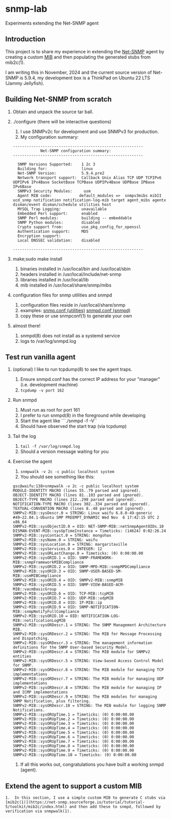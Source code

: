 # snmp-lab
Experiments extending the Net-SNMP agent

## Introduction
This project is to share my experience in extending the [Net-SNMP](https://en.wikipedia.org/wiki/Net-SNMP) agent by creating a custom [MIB](https://en.wikipedia.org/wiki/Management_information_base) and then populating the generated stubs from mib2c(1).

I am writing this in November, 2024 and the current source version of Net-SNMP is 5.9.4, my development box is a ThinkPad on Ubuntu 22 LTS (Jammy Jellyfish).

## Building Net-SNMP from scratch
1. Obtain and unpack the source tar ball.
1. ./configure (there will be interactive questions)
    1. I use SNMPv2c for development and use SNMPv3 for production.
    1. My configuration summary:

    ```
    ---------------------------------------------------------
                Net-SNMP configuration summary:
    ---------------------------------------------------------

      SNMP Versions Supported:    1 2c 3
      Building for:               linux
      Net-SNMP Version:           5.9.4.pre2
      Network transport support:  Callback Unix Alias TCP UDP TCPIPv6 UDPIPv6 IPv4Base SocketBase TCPBase UDPIPv4Base UDPBase IPBase IPv6Base
      SNMPv3 Security Modules:     usm
      Agent MIB code:            default_modules =>  snmpv3mibs mibII ucd_snmp notification notification-log-mib target agent_mibs agentx disman/event disman/schedule utilities host
      MYSQL Trap Logging:         unavailable
      Embedded Perl support:      enabled
      SNMP Perl modules:          building -- embeddable
      SNMP Python modules:        disabled
      Crypto support from:        use_pkg_config_for_openssl
      Authentication support:     MD5
      Encryption support:         
      Local DNSSEC validation:    disabled

    ---------------------------------------------------------
    ```

1. make;sudo make install
    1. binaries installed in /usr/local/bin and /usr/local/sbin
    1. headers installed in /usr/local/include/net-snmp
    1. libraries installed in /usr/local/lib
    1. mib installed in /usr/local/share/snmp/mibs

1. configuration files for snmp utilities and snmpd
    1. configuration files reside in /usr/local/share/snmp
    1. examples:
        [snmp.conf (utilities)](https://github.com/guycole/snmp-lab/blob/main/config/snmp.conf)
        [snmpd.conf (snmpd)](https://github.com/guycole/snmp-lab/blob/main/config/snmpd.conf)
    1. copy these or use snmpconf(1) to generate your own

1. almost there!
    1. snmpd(8) does not install as a systemd service
    1. logs to /var/log/snmpd.log

## Test run vanilla agent
1. (optional) I like to run tcpdump(8) to see the agent traps.
    1. Ensure snmpd.conf has the correct IP address for your "manager" (i.e. development machine)
    1. ```tcpdump -v port 162```

1. Run snmpd
    1. Must run as root for port 161
    1. I prefer to run snmpd(8) in the foreground while developing
    1. Start the agent like ```./snmpd -f -V``
    1. Should have observed the start trap (via tcpdump)

1. Tail the log
    1. ```tail -f /var/log/snmpd.log```
    1. Should a version message waiting for you

1. Exercise the agent
    1. ```snmpwalk -v 2c -c public localhost system```
    1. You should see something like this:
    ```
    gsc@waifu:138>snmpwalk -v 2c -c public localhost system
    MODULE-IDENTITY MACRO (lines 55..79 parsed and ignored).
    OBJECT-IDENTITY MACRO (lines 81..103 parsed and ignored).
    OBJECT-TYPE MACRO (lines 212..298 parsed and ignored).
    NOTIFICATION-TYPE MACRO (lines 302..334 parsed and ignored).
    TEXTUAL-CONVENTION MACRO (lines 8..48 parsed and ignored).
    SNMPv2-MIB::sysDescr.0 = STRING: Linux waifu 6.8.0-49-generic #49~22.04.1-Ubuntu SMP PREEMPT_DYNAMIC Wed Nov  6 17:42:15 UTC 2 x86_64
    SNMPv2-MIB::sysObjectID.0 = OID: NET-SNMP-MIB::netSnmpAgentOIDs.10
    DISMAN-EVENT-MIB::sysUpTimeInstance = Timeticks: (14624) 0:02:26.24
    SNMPv2-MIB::sysContact.0 = STRING: mongohax
    SNMPv2-MIB::sysName.0 = STRING: waifu
    SNMPv2-MIB::sysLocation.0 = STRING: margaritaville
    SNMPv2-MIB::sysServices.0 = INTEGER: 12
    SNMPv2-MIB::sysORLastChange.0 = Timeticks: (0) 0:00:00.00
    SNMPv2-MIB::sysORID.1 = OID: SNMP-FRAMEWORK-MIB::snmpFrameworkMIBCompliance
    SNMPv2-MIB::sysORID.2 = OID: SNMP-MPD-MIB::snmpMPDCompliance
    SNMPv2-MIB::sysORID.3 = OID: SNMP-USER-BASED-SM-MIB::usmMIBCompliance
    SNMPv2-MIB::sysORID.4 = OID: SNMPv2-MIB::snmpMIB
    SNMPv2-MIB::sysORID.5 = OID: SNMP-VIEW-BASED-ACM-MIB::vacmBasicGroup
    SNMPv2-MIB::sysORID.6 = OID: TCP-MIB::tcpMIB
    SNMPv2-MIB::sysORID.7 = OID: UDP-MIB::udpMIB
    SNMPv2-MIB::sysORID.8 = OID: IP-MIB::ip
    SNMPv2-MIB::sysORID.9 = OID: SNMP-NOTIFICATION-MIB::snmpNotifyFullCompliance
    SNMPv2-MIB::sysORID.10 = OID: NOTIFICATION-LOG-MIB::notificationLogMIB
    SNMPv2-MIB::sysORDescr.1 = STRING: The SNMP Management Architecture MIB.
    SNMPv2-MIB::sysORDescr.2 = STRING: The MIB for Message Processing and Dispatching.
    SNMPv2-MIB::sysORDescr.3 = STRING: The management information definitions for the SNMP User-based Security Model.
    SNMPv2-MIB::sysORDescr.4 = STRING: The MIB module for SNMPv2 entities
    SNMPv2-MIB::sysORDescr.5 = STRING: View-based Access Control Model for SNMP.
    SNMPv2-MIB::sysORDescr.6 = STRING: The MIB module for managing TCP implementations
    SNMPv2-MIB::sysORDescr.7 = STRING: The MIB module for managing UDP implementations
    SNMPv2-MIB::sysORDescr.8 = STRING: The MIB module for managing IP and ICMP implementations
    SNMPv2-MIB::sysORDescr.9 = STRING: The MIB modules for managing SNMP Notification, plus filtering.
    SNMPv2-MIB::sysORDescr.10 = STRING: The MIB module for logging SNMP Notifications.
    SNMPv2-MIB::sysORUpTime.1 = Timeticks: (0) 0:00:00.00
    SNMPv2-MIB::sysORUpTime.2 = Timeticks: (0) 0:00:00.00
    SNMPv2-MIB::sysORUpTime.3 = Timeticks: (0) 0:00:00.00
    SNMPv2-MIB::sysORUpTime.4 = Timeticks: (0) 0:00:00.00
    SNMPv2-MIB::sysORUpTime.5 = Timeticks: (0) 0:00:00.00
    SNMPv2-MIB::sysORUpTime.6 = Timeticks: (0) 0:00:00.00
    SNMPv2-MIB::sysORUpTime.7 = Timeticks: (0) 0:00:00.00
    SNMPv2-MIB::sysORUpTime.8 = Timeticks: (0) 0:00:00.00
    SNMPv2-MIB::sysORUpTime.9 = Timeticks: (0) 0:00:00.00
    SNMPv2-MIB::sysORUpTime.10 = Timeticks: (0) 0:00:00.00
    ```
    1. If all this works out, congratulations you have built a working snmpd (agent).

## Extend the agent to support a custom MIB
    1.  In this section, I use a simple custom MIB to generate C stubs via [mib2c(1)](https://net-snmp.sourceforge.io/tutorial/tutorial-5/toolkit/mib2c/index.html) and then add these to snmpd, followed by verification via snmpwalk(1).
    